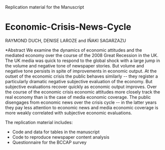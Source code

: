 

Replication material for the Manuscript


# Economic-Crisis-News-Cycle
RAYMOND DUCH, DENISE LAROZE and IÑAKI SAGARZAZU

*Abstract
We examine the dynamics of economic attitudes and the mediated economy over the course of the 2008 Great Recession in the UK.  The UK media was quick to respond to the global shock with a large jump in the volume and negative tone of newspaper stories.  But volume and negative tone persists in spite of improvements in economic output.  At the outset of the economic crisis the public behaves similarly -- they register a particularly dramatic negative subjective evaluation of the economy.  But subjective evaluations recover quickly as economic output improves.  Over the course of the economic crisis economic attitudes more closely track the real economy than is the case of media economic coverage.  The public disengages from economic news over the crisis cycle -- in the latter years they pay less attention to economic news and media economic coverage is more weakly correlated with subjective economic evaluations. 


The replication material includes:
- Code and data for tables in the manuscript
- Code to reproduce newspaper content analysis
- Questionnaire for the BCCAP survey
